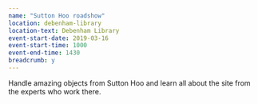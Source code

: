 ```yaml
---
name: "Sutton Hoo roadshow"
location: debenham-library
location-text: Debenham Library
event-start-date: 2019-03-16
event-start-time: 1000
event-end-time: 1430
breadcrumb: y
---
```


Handle amazing objects from Sutton Hoo and learn all about the site from the experts who work there.
